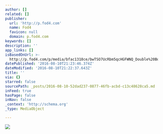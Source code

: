 ```yaml
---
author: []
related: []
publisher:
  url: 'http://p.fod4.com'
  name: Fod4
  favicon: null
  domain: p.fod4.com
keywords: []
description: ''
app_links: []
isBasedOnUrl: >-
  http://p.fod4.com/p/media/bfac1318ce/bwTSO7UcRbm5qcHGFWNQ_Double%20Bottle%20Flip.gif
datePublished: '2016-08-10T21:23:46.374Z'
dateModified: '2016-08-10T21:22:37.643Z'
title: ''
via: {}
starred: false
sourcePath: _posts/2016-08-10-52dad237-0877-46fb-acbd-c13c48628ca5.md
inFeed: true
hasPage: false
inNav: false
_context: 'http://schema.org'
_type: MediaObject

---
```

<article style=""><img src="http://p.fod4.com/p/media/bfac1318ce/bwTSO7UcRbm5qcHGFWNQ_Double%20Bottle%20Flip.gif" /></article>